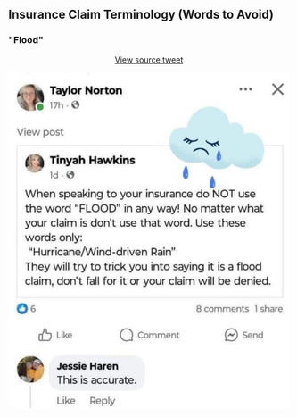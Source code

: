 ## Insurance Claim Terminology (Words to Avoid)

### "Flood"

<p align="center">
  <a href="https://x.com/Sassafrass_84/status/1844109904447144180">View source tweet</a>
</p>

<p align="center">
  <img src="./images/insurance_dos_donts.jpeg" alt="Insurance Dos and Don'ts">
</p>